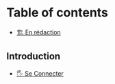 # Table of contents

* [🏗️ En rédaction](README.md)

## Introduction

* [🖐 Se Connecter](introduction/se-connecter.md)
